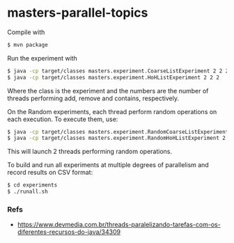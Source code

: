 # masters-parallel-topics

Compile with 
```bash
$ mvn package
```

Run the experiment with 
```bash
$ java -cp target/classes masters.experiment.CoarseListExperiment 2 2 2
$ java -cp target/classes masters.experiment.HoHListExperiment 2 2 2
```
Where the class is the experiment and the numbers are the number of threads performing add, remove and contains, respectively.

On the Random experiments, each thread perform random operations on each execution. To execute them, use:
```bash
$ java -cp target/classes masters.experiment.RandomCoarseListExperiment 2
$ java -cp target/classes masters.experiment.RandomHoHListExperiment 2
```
This will launch 2 threads performing random operations.

To build and run all experiments at multiple degrees of parallelism and record results on CSV format:
```bash
$ cd experiments
$ ./runall.sh
```

### Refs

* https://www.devmedia.com.br/threads-paralelizando-tarefas-com-os-diferentes-recursos-do-java/34309